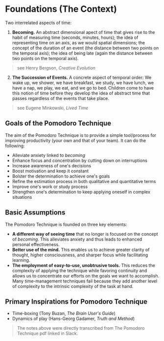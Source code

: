 # Foundations (The Context)

Two interrelated aspects of time:
1. **Becoming.** An abstract dimensional apect of time that gives rise to the habit of measuring time (seconds, minutes, hours); the idea of representing time on an axis, as we would spatial dimensions; the concept of the duration of an event (the distance between two points on the temporal axis); the idea of being late (again the distance between two points on the temporal axis).

> see Henry Bergson, *Creative Evolution*

2. **The Succession of Events.** A concrete aspect of temporal order: We wake up, we shower, we have breakfast, we study, we have lunch, we have a nap, we play, we eat, and we go to bed. Children come to have this notion of time before they develop the idea of abstract time that passes regardless of the events that take place.

> see Eugene Minkowski, *Lived Time*


## Goals of the Pomodoro Technique
The aim of the Pomodoro Technique is to provide a simple tool/process for improving productivity (your own and that of your team). It can do the following:

- Alleviate anxiety linked to *becoming*
- Enhance focus and concentration by cutting down on interruptions
- Increase awareness of one's decisions
- Boost motivation and keep it constant
- Bolster the determination to achieve one's goals
- Refine the estimation process in both qualitative and quantitative terms
- Improve one's work or study process
- Strengthen one's determination to keep applying oneself in complex situations

## Basic Assumptions
The Pomodoro Technique is founded on three key elements:

- **A different way of seeing time** that no longer is focused on the concept of *becoming*. This alleviates anxiety and thus leads to enhanced personal effectiveness.
- **Better use of the mind.** This enables us to achieve greater clarity of thought, higher consciousness, and sharper focus while facilitating learning.
- **The employment of easy-to-use, unobtrusive tools.** This reduces the complexity of applying the technique while favoring continuity and allows us to concentrate our efforts on the goals we want to accomplish. Many time-management techniques fail because they add another level of complexity to the intrinsic complexity of the task at hand.

## Primary Inspirations for Pomodoro Technique
- Time-boxing (Tony Buzan, *The Brain User's Guide*)
- Dynamics of play (Hans-Georg Gadamer, *Truth and Method*)

> The notes above were directly transcribed from The Pomodoro Technique pdf linked in Slack.
